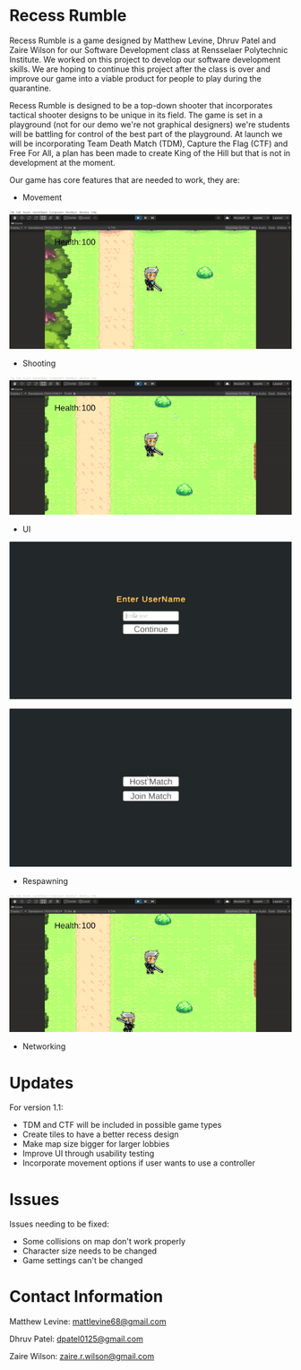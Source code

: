 # Recess Rumble

Recess Rumble is a game designed by Matthew Levine, Dhruv Patel and Zaire Wilson for our Software Development class at Rensselaer Polytechnic Institute. We worked on this project to develop our software development skills. We are hoping to continue this project after the class is over and improve our game into a viable product for people to play during the quarantine.

Recess Rumble is designed to be a top-down shooter that incorporates tactical shooter designs to be unique in its field. The game is set in a playground (not for our demo we're not graphical designers) we're students will be battling for control of the best part of the playground. At launch we will be incorporating Team Death Match (TDM), Capture the Flag (CTF) and Free For All, a plan has been made to create King of the Hill but that is not in development at the moment.  

Our game has core features that are needed to work, they are:
  * Movement
  
  ![Video of Movement](movement.gif)
  * Shooting
  
  ![Video of Shooting](shooting.gif)
  * UI
  
  ![Image of UI](UI.png)
  
  ![Image of UI2](UI%202.png)
  * Respawning
  
  ![Video of Respawn](respawn.gif)
  * Networking

# Updates

For version 1.1:
  * TDM and CTF will be included in possible game types
  * Create tiles to have a better recess design
  * Make map size bigger for larger lobbies
  * Improve UI through usability testing
  * Incorporate movement options if user wants to use a controller
  
# Issues 

Issues needing to be fixed:
  * Some collisions on map don't work properly
  * Character size needs to be changed 
  * Game settings can't be changed

# Contact Information

Matthew Levine: mattlevine68@gmail.com

Dhruv Patel: dpatel0125@gmail.com

Zaire Wilson: zaire.r.wilson@gmail.com
